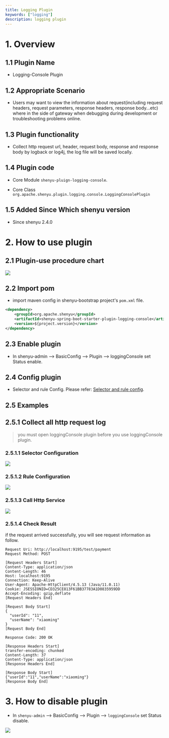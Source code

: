 ```yaml
---
title: Logging Plugin
keywords: ["logging"]
description: logging plugin
---
```


# 1. Overview

## 1.1 Plugin Name

* Logging-Console Plugin

## 1.2 Appropriate Scenario

* Users may want to view the information about request(including request headers, request parameters, response headers, response body...etc) where in the side of gateway when debugging during development or troubleshooting problems online.

## 1.3 Plugin functionality

* Collect http request url, header, request body, response and response body by logback or log4j, the log file will be saved locally. 

## 1.4 Plugin code

* Core Module `shenyu-pluign-logging-console`.

* Core Class `org.apache.shenyu.plugin.logging.console.LoggingConsolePlugin`

## 1.5 Added Since Which shenyu version

* Since shenyu 2.4.0

# 2. How to use plugin

## 2.1 Plugin-use procedure chart

![](/img/shenyu/plugin/logging/logging-console/loggingConsole-use-en.png)

## 2.2 Import pom

- import maven config in shenyu-bootstrap project's `pom.xml` file.

```xml
<dependency>
    <groupId>org.apache.shenyu</groupId>
    <artifactId>shenyu-spring-boot-starter-plugin-logging-console</artifactId>
    <version>${project.version}</version>
</dependency>
```

## 2.3 Enable plugin

- In shenyu-admin --> BasicConfig --> Plugin --> loggingConsole set Status enable.

## 2.4 Config plugin

* Selector and rule Config. Please refer: [Selector and rule config](../../user-guide/admin-usage/selector-and-rule.md).

## 2.5 Examples

## 2.5.1 Collect all http request log

> you must open loggingConsole plugin before you use loggingConsole plugin.

### 2.5.1.1 Selector Configuration

![](/img/shenyu/plugin/logging/logging-console/log-selector-en.jpg)

### 2.5.1.2 Rule Configuration

![](/img/shenyu/plugin/logging/logging-console/log-rule-en.jpg)

### 2.5.1.3 Call Http Service

![](/img/shenyu/plugin/logging/logging-console/call-service.png)

### 2.5.1.4 Check Result

if the request arrived successfully, you will see request information as follow.

```
Request Uri: http://localhost:9195/test/payment
Request Method: POST

[Request Headers Start]
Content-Type: application/json
Content-Length: 46
Host: localhost:9195
Connection: Keep-Alive
User-Agent: Apache-HttpClient/4.5.13 (Java/11.0.11)
Cookie: JSESSIONID=CD325CE813F61BB37783A1D0835959DD
Accept-Encoding: gzip,deflate
[Request Headers End]

[Request Body Start]
{
  "userId": "11",
  "userName": "xiaoming"
}
[Request Body End]

Response Code: 200 OK

[Response Headers Start]
transfer-encoding: chunked
Content-Length: 37
Content-Type: application/json
[Response Headers End]

[Response Body Start]
{"userId":"11","userName":"xiaoming"}
[Response Body End]
```

# 3. How to disable plugin

- In `shenyu-admin` --> BasicConfig --> Plugin --> `loggingConsole` set Status disable.

![](/img/shenyu/plugin/logging/logging-console/unenable-log-plugin-en.jpg)
